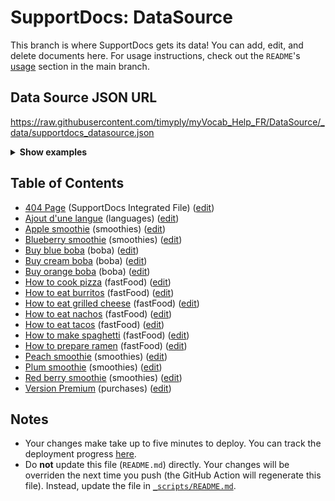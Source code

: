 # SupportDocs: DataSource
This branch is where SupportDocs gets its data! You can add, edit, and delete documents here. For usage instructions, check out the `README`'s [usage](https://github.com/aheze/SupportDocs#using-the-github-repo) section in the main branch.

## Data Source JSON URL
<a href="https://raw.githubusercontent.com/timyply/myVocab_Help_FR/DataSource/_data/supportdocs_datasource.json">https://raw.githubusercontent.com/timyply/myVocab_Help_FR/DataSource/_data/supportdocs_datasource.json</a>

<details>
<summary><strong>Show examples</strong></summary>

<hr>

### SwiftUI
```swift
struct SwiftUIExampleView_MinimalCode: View {
    let dataSource = URL(string: "https://raw.githubusercontent.com/timyply/myVocab_Help_FR/DataSource/_data/supportdocs_datasource.json")!
    @State var supportDocsPresented = false
    
    var body: some View {
        Button("Present SupportDocs from SwiftUI!") { supportDocsPresented = true }
        .sheet(isPresented: $supportDocsPresented, content: {
            SupportDocsView(dataSource: dataSource, isPresented: $supportDocsPresented)
        })
    }
}
```

### UIKit
```swift
class UIKitExampleController_MinimalCode: UIViewController {
    /**
    Connect this inside the storyboard.
    
    This is just for demo purposes, so it's not connected yet.
    */
    @IBAction func presentButtonPressed(_ sender: Any) {
        let dataSource = URL(string: "https://raw.githubusercontent.com/timyply/myVocab_Help_FR/DataSource/_data/supportdocs_datasource.json")!
    
        let supportDocsViewController = SupportDocsViewController(dataSource: dataSource)
        self.present(supportDocsViewController, animated: true, completion: nil)
    }
}
```

<hr>

</details>

## Table of Contents
- [404 Page](https://timyply.github.io/myVocab_Help_FR/404) (SupportDocs Integrated File) ([edit](https://github.com/timyply/myVocab_Help_FR/edit/DataSource/myVocab_Help_FR/404.md))
- [Ajout d'une langue](https://timyply.github.io/myVocab_Help_FR/Languages/Add) (languages) ([edit](https://github.com/timyply/myVocab_Help_FR/edit/DataSource/Languages/Add.md))
- [Apple smoothie](https://timyply.github.io/myVocab_Help_FR/Sample-Smoothies/Apple) (smoothies) ([edit](https://github.com/timyply/myVocab_Help_FR/edit/DataSource/Sample-Smoothies/Apple.md))
- [Blueberry smoothie](https://timyply.github.io/myVocab_Help_FR/Sample-Smoothies/Blueberry) (smoothies) ([edit](https://github.com/timyply/myVocab_Help_FR/edit/DataSource/Sample-Smoothies/Blueberry.md))
- [Buy blue boba](https://timyply.github.io/myVocab_Help_FR/Sample-Boba/BuyBlueBoba) (boba) ([edit](https://github.com/timyply/myVocab_Help_FR/edit/DataSource/Sample-Boba/BuyBlueBoba.md))
- [Buy cream boba](https://timyply.github.io/myVocab_Help_FR/Sample-Boba/BuyCreamBoba) (boba) ([edit](https://github.com/timyply/myVocab_Help_FR/edit/DataSource/Sample-Boba/BuyCreamBoba.md))
- [Buy orange boba](https://timyply.github.io/myVocab_Help_FR/Sample-Boba/BuyOrangeBoba) (boba) ([edit](https://github.com/timyply/myVocab_Help_FR/edit/DataSource/Sample-Boba/BuyOrangeBoba.md))
- [How to cook pizza](https://timyply.github.io/myVocab_Help_FR/Sample-FastFood/HowToCookPizza) (fastFood) ([edit](https://github.com/timyply/myVocab_Help_FR/edit/DataSource/Sample-FastFood/HowToCookPizza.md))
- [How to eat burritos](https://timyply.github.io/myVocab_Help_FR/Sample-FastFood/HowToEatBurritos) (fastFood) ([edit](https://github.com/timyply/myVocab_Help_FR/edit/DataSource/Sample-FastFood/HowToEatBurritos.md))
- [How to eat grilled cheese](https://timyply.github.io/myVocab_Help_FR/Sample-FastFood/HowToEatGrilledCheese) (fastFood) ([edit](https://github.com/timyply/myVocab_Help_FR/edit/DataSource/Sample-FastFood/HowToEatGrilledCheese.md))
- [How to eat nachos](https://timyply.github.io/myVocab_Help_FR/Sample-FastFood/HowToEatNachos) (fastFood) ([edit](https://github.com/timyply/myVocab_Help_FR/edit/DataSource/Sample-FastFood/HowToEatNachos.md))
- [How to eat tacos](https://timyply.github.io/myVocab_Help_FR/Sample-FastFood/HowToEatTacos) (fastFood) ([edit](https://github.com/timyply/myVocab_Help_FR/edit/DataSource/Sample-FastFood/HowToEatTacos.md))
- [How to make spaghetti](https://timyply.github.io/myVocab_Help_FR/Sample-FastFood/HowToMakeSpaghetti) (fastFood) ([edit](https://github.com/timyply/myVocab_Help_FR/edit/DataSource/Sample-FastFood/HowToMakeSpaghetti.md))
- [How to prepare ramen](https://timyply.github.io/myVocab_Help_FR/Sample-FastFood/HowToPrepareRamen) (fastFood) ([edit](https://github.com/timyply/myVocab_Help_FR/edit/DataSource/Sample-FastFood/HowToPrepareRamen.md))
- [Peach smoothie](https://timyply.github.io/myVocab_Help_FR/Sample-Smoothies/Peach) (smoothies) ([edit](https://github.com/timyply/myVocab_Help_FR/edit/DataSource/Sample-Smoothies/Peach.md))
- [Plum smoothie](https://timyply.github.io/myVocab_Help_FR/Sample-Smoothies/Plum) (smoothies) ([edit](https://github.com/timyply/myVocab_Help_FR/edit/DataSource/Sample-Smoothies/Plum.md))
- [Red berry smoothie](https://timyply.github.io/myVocab_Help_FR/Sample-Smoothies/RedBerries) (smoothies) ([edit](https://github.com/timyply/myVocab_Help_FR/edit/DataSource/Sample-Smoothies/RedBerries.md))
- [Version Premium](https://timyply.github.io/myVocab_Help_FR/Purchases/VersionPremium) (purchases) ([edit](https://github.com/timyply/myVocab_Help_FR/edit/DataSource/Purchases/VersionPremium.md))


## Notes
- Your changes make take up to five minutes to deploy. You can track the deployment progress [here](https://github.com/timyply/myVocab_Help_FR/deployments/activity_log?environment=github-pages).
- Do **not** update this file (`README.md`) directly. Your changes will be overriden the next time you push (the GitHub Action will regenerate this file). Instead, update the file in [`_scripts/README.md`](https://github.com/timyply/myVocab_Help_FR/edit/DataSource/_scripts/README.md). 